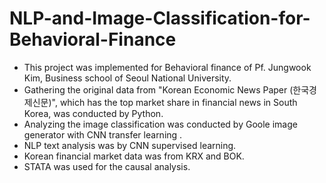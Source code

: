 # NLP-and-Image-Classification-for-Behavioral-Finance

- This project was implemented for Behavioral finance of Pf. Jungwook Kim, Business school of Seoul National University. 
- Gathering the original data from "Korean Economic News Paper (한국경제신문)", which has the top market share in financial news in South Korea, was conducted by Python. 
- Analyzing the image classification was conducted by Goole image generator with CNN transfer learning .
- NLP text analysis was by CNN supervised learning. 
- Korean financial market data was from KRX and BOK.
- STATA was used for the causal analysis.
